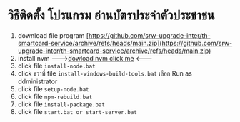 # วิธีติดตั้ง โปรแกรม อ่านบัตรประจำตัวประชาชน

1. download file program [https://github.com/srw-upgrade-inter/th-smartcard-service/archive/refs/heads/main.zip](https://github.com/srw-upgrade-inter/th-smartcard-service/archive/refs/heads/main.zip)
2. install nvm --->[dowload nvm click me](https://github.com/coreybutler/nvm-windows/releases/download/1.1.10/nvm-setup.exe) <---
3. click file `install-node.bat`
4. click ขวาที่ file `install-windows-build-tools.bat` เลือก Run as ddministrator
5. click file `setup-node.bat`
6. click file `npm-rebuild.bat`
7. click file `install-package.bat`
8. click file `start.bat or start-server.bat`
